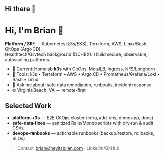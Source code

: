 ## Hi there 👋

# Hi, I'm Brian 👋
**Platform / SRE** — Kubernetes (k3s/EKS), Terraform, AWS, Linux/Bash, GitOps (Argo CD).  
Healthtech/Govtech background (DCHBX). I build secure, observable, autoscaling platforms.

- 🔭 Current: Homelab **k3s** with GitOps, MetalLB, ingress, NFS/Longhorn
- 🧰 Tools: k8s • Terraform • AWS • Argo CD • Prometheus/Grafana/Loki • Bash • Linux
- 💬 Ask me about: safe data remediation, runbooks, incident response
- 🌐 Virginia Beach, VA — remote-first

## Selected Work
- **platform-k3s** — E2E GitOps cluster (infra, add-ons, demo app, docs)
- **safe-data-fixes** — sanitized Rails/Mongo scripts with dry-run & audit CSVs
- **devops-runbooks** — actionable runbooks (backup/restore, rollbacks, SLOs)

> Contact: brian@heyitsbrian.com · LinkedIn/GitHub

